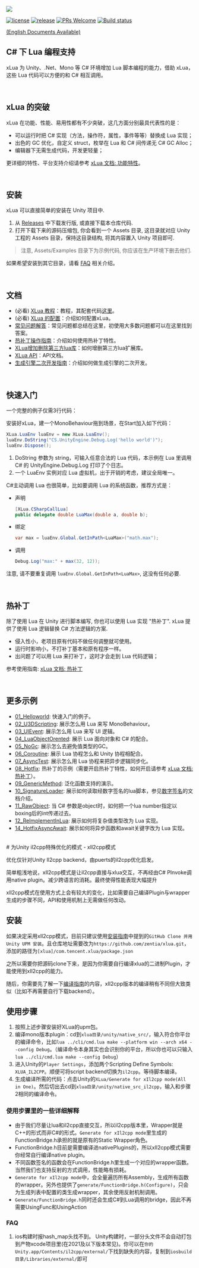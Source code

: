 ![](Assets/XLua/Doc/xLua.png)

[![license](https://img.shields.io/badge/license-MIT-blue.svg)](https://github.com/Tencent/xLua/blob/master/LICENSE.TXT)
[![release](https://img.shields.io/badge/release-v2.1.15-blue.svg)](https://github.com/Tencent/xLua/releases)
[![PRs Welcome](https://img.shields.io/badge/PRs-welcome-blue.svg)](https://github.com/Tencent/xLua/pulls)
[![Build status](https://github.com/Tencent/xLua/actions/workflows/build.yml/badge.svg)](https://github.com/Tencent/xLua/actions/workflows/build.yml)

[(English Documents Available)](README_EN.md)

## C# 下 Lua 编程支持

xLua 为 Unity、.Net、Mono 等 C# 环境增加 Lua 脚本编程的能力，借助 xLua，这些 Lua 代码可以方便的和 C# 相互调用。

<br/>

## xLua 的突破

xLua 在功能、性能、易用性都有不少突破，这几方面分别最具代表性的是：

* 可以运行时把 C# 实现（方法，操作符，属性，事件等等）替换成 Lua 实现；
* 出色的 GC 优化，自定义 struct，枚举在 Lua 和 C# 间传递无 C# GC Alloc；
* 编辑器下无需生成代码，开发更轻量；

更详细的特性、平台支持介绍请参考 [xLua 文档: 功能特性](Assets/XLua/Doc/features.md)。

<br/>

## 安装

xLua 可以直接简单的安装在 Unity 项目中.

1. 从 [Releases](https://github.com/Tencent/xLua/releases) 中下载发行版, 或直接下载本仓库代码.
2. 打开下载下来的源码压缩包, 你会看到一个 Assets 目录, 这目录就对应 Unity 工程的 Assets 目录，保持这目录结构, 将其内容置入 Unity 项目即可.

> 注意, Assets/Examples 目录下为示例代码, 你应该在生产环境下删去他们.

如果希望安装到其它目录，请看 [FAQ](Assets/XLua/Doc/faq.md) 相关介绍。

<br/>

## 文档

* (必看) [XLua 教程](Doc/XLua教程.md)：教程，其配套代码[这里](Assets/Tutorial/)。
* (必看) [XLua 的配置](Doc/configure.md)：介绍如何配置xLua。
* [常见问题解答](Doc/faq.md)：常见问题都总结在这里，初使用大多数问题都可以在这里找到答案。
* [热补丁操作指南](Doc/hotfix.md)：介绍如何使用热补丁特性。
* [XLua增加删除第三方lua库](Doc/XLua增加删除第三方lua库.md)：如何增删第三方lua扩展库。
* [XLua API](Doc/XLua_API.md)：API文档。
* [生成引擎二次开发指南](Doc/custom_generate.md)：介绍如何做生成引擎的二次开发。

<br/>

## 快速入门

一个完整的例子仅需3行代码：

安装好xLua，建一个MonoBehaviour拖到场景，在Start加入如下代码：

```csharp
XLua.LuaEnv luaEnv = new XLua.LuaEnv();
luaEnv.DoString("CS.UnityEngine.Debug.Log('hello world')");
luaEnv.Dispose();
```

1. DoString 参数为 string，可输入任意合法的 Lua 代码，本示例在 Lua 里调用 C# 的 UnityEngine.Debug.Log 打印了个日志。
2. 一个 LuaEnv 实例对应 Lua 虚拟机，出于开销的考虑，建议全局唯一。

C#主动调用 Lua 也很简单，比如要调用 Lua 的系统函数，推荐方式是：

* 声明

  ```csharp
  [XLua.CSharpCallLua]
  public delegate double LuaMax(double a, double b);
  ```

* 绑定

  ```csharp
  var max = luaEnv.Global.GetInPath<LuaMax>("math.max");
  ```

* 调用

  ```csharp
  Debug.Log("max:" + max(32, 12));
  ```

注意, 请不要重复调用 `luaEnv.Global.GetInPath<LuaMax>`, 这没有任何必要.

<br/>

## 热补丁

除了使用 Lua 在 Unity 进行脚本编写, 你也可以使用 Lua 实现 "热补丁". xLua 提供了使用 Lua 逻辑替换 C# 方法逻辑的方案.

* 侵入性小，老项目原有代码不做任何调整就可使用。
* 运行时影响小，不打补丁基本和原有程序一样。
* 出问题了可以用 Lua 来打补丁，这时才会走到 Lua 代码逻辑；

参考使用指南: [xLua 文档: 热补丁](Assets/XLua/Doc/hotfix.md)

<br/>

## 更多示例

* [01_Helloworld](Assets/Examples/01_Helloworld/): 快速入门的例子。
* [02_U3DScripting](Assets/XLua/Examples/02_U3DScripting/): 展示怎么用 Lua 来写 MonoBehaviour。
* [03_UIEvent](Assets/XLua/Examples/03_UIEvent/): 展示怎么用 Lua 来写 UI 逻辑。
* [04_LuaObjectOrented](Assets/XLua/Examples/04_LuaObjectOrented/): 展示 Lua 面向对象和 C# 的配合。
* [05_NoGc](Assets/XLua/Examples/05_NoGc/): 展示怎么去避免值类型的GC。
* [06_Coroutine](Assets/XLua/Examples/06_Coroutine/): 展示 Lua 协程怎么和 Unity 协程相配合。
* [07_AsyncTest](Assets/XLua/Examples/07_AsyncTest/): 展示怎么用 Lua 协程来把异步逻辑同步化。
* [08_Hotfix](Assets/XLua/Examples/08_Hotfix/): 热补丁的示例（需要开启热补丁特性，如何开启请参考 [xLua 文档: 热补丁](Assets/XLua/Doc/hotfix.md)）。
* [09_GenericMethod](Assets/XLua/Examples/09_GenericMethod/): 泛化函数支持的演示。
* [10_SignatureLoader](Assets/XLua/Examples/10_SignatureLoader/): 展示如何读取经数字签名的lua脚本，参见[数字签名](Assets/XLua/Doc/signature.md)的文档介绍。
* [11_RawObject](Assets/XLua/Examples/11_RawObject/): 当 C# 参数是object时，如何把一个lua number指定以boxing后的int传递过去。
* [12_ReImplementInLua](Assets/XLua/Examples/12_ReImplementInLua/): 展示如何将复杂值类型改为 Lua 实现。
* [14_HotfixAsyncAwait](Assets/XLua/Examples/14_HotfixAsyncAwait/): 展示如何将异步函数和await关键字改为 Lua 实现。

<br/>
# 为Unity il2cpp特殊优化的模式 - xIl2cpp模式

优化仅针对Unity Il2cpp backend，由puerts的il2cpp优化启发。

简单粗浅地说，xIl2cpp模式是让il2cpp直接与xlua交互，不再经由C# PInvoke调用native plugin。减少跨语言的消耗。最终使得性能表现大幅提升

xIl2cpp模式在使用方式上会有较大的变化，比如需要自己编译Plugin与wrapper生成的步骤不同，API和使用机制上无需做任何改动。

## 安装
如果决定采用xIl2cpp模式，目前只建议使用[安装指南](../install)中提到的`GitHub Clone 并用 Unity UPM 安装`。且仓库地址需要改为`https://github.com/zentia/xlua.git`，添加的路径为`[xlua]/com.tencent.xlua/package.json`

之所以需要你把源码clone下来，是因为你需要自行编译xlua的二进制Plugin，才能使用到xIl2cpp的能力。

随后，你需要先了解一下[编译指南](../other/building)的内容，xIl2cpp版本的编译稍有不同但大致类似（比如不再需要自行下载backend）。

## 使用步骤
1. 按照上述步骤安装好XLua的upm包。
2. 编译mono版本plugin：cd到`xlua目录/unity/native_src/`，输入符合你平台的编译命令，比如`lua ../cli/cmd.lua make --platform win --arch x64 --config Debug`。（编译命令本身其实也会识别你的平台，所以你也可以只输入`lua ../cli/cmd.lua make --config Debug`）
3. 进入Unity的`Player Settings`，添加两个Scripting Define Symbols: `XLUA_IL2CPP`。顺便可将script backend切换为`il2cpp`。等待脚本编译。
4. 生成编译所需的代码：点击Unity的`XLua/Generate for xIl2cpp mode(All in One)`。然后切出去cd到`xlua目录/unity/native_src_il2cpp`，输入和步骤2相同的编译命令。

### 使用步骤里的一些详细解释
* 由于我们尽量让lua和il2cpp直接交互，所以il2cpp版本里，Wrapper就是C++的形式而非C#的形式。`Generate for xIl2cpp mode`里生成的FunctionBridge.h承担的就是原有的Static Wrapper角色。
* FunctionBridge.h目前是需要编译进nativePlugins的，所以xIl2cpp模式需要你经常自行编译native plugin。
* 不同函数签名的函数会在FunctionBridge.h里生成一个对应的wrapper函数。当然我们也支持反射的方式调用，性能略有损耗。
* `Generate for xIl2cpp mode`中，会全量遍历所有Assembly，生成所有函数的wrapper。另外也提供了`generate/FunctionBridge.h(Configure)`，只会为生成列表中配置的类生成wrapper，其余使用反射机制调用。
* `Generate/FunctionBridge.h`同时还会生成C#到Lua调用的bridge，因此不再需要UsingFunc和UsingAction

### FAQ
1. ios构建时报hash_map头找不到。
    Unity构建时，一部分头文件不会自动打包到产物xcode项目里(在2021及以下版本常见)。你可以在`你的Unity.app/Contents/il2cpp/external/`下找到缺失的内容，复制到`iosbuild目录/Libraries/external/`即可
